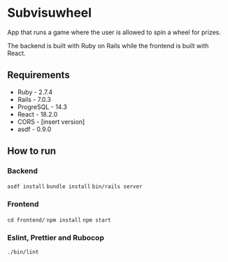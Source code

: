 # Subvisuwheel

App that runs a game where the user is allowed to spin a wheel for prizes.

The backend is built with Ruby on Rails while the frontend is built with React.

## Requirements

- Ruby - 2.7.4
- Rails - 7.0.3
- ProgreSQL - 14.3
- React - 18.2.0
- CORS - [insert version]
- asdf - 0.9.0

## How to run

### Backend

`asdf install`
`bundle install`
`bin/rails server`

### Frontend

`cd frontend/`
`npm install`
`npm start`

### Eslint, Prettier and Rubocop 

`./bin/lint`
